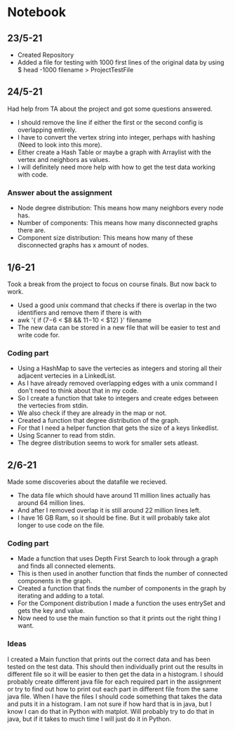 # Notebook

## 23/5-21
- Created Repository
- Added a file for testing with 1000 first lines of the original data by using
$ head -1000 filename > ProjectTestFile

## 24/5-21
Had help from TA about the project and got some questions answered.
- I should remove the line if either the first or the second config is overlapping entirely.
- I have to convert the vertex string into integer, perhaps with hashing (Need to look into this more). 
- Either create a Hash Table or maybe a graph with Arraylist with the vertex and neighbors as values.
- I will definitely need more help with how to get the test data working with code.

### Answer about the assignment
- Node degree distribution: This means how many neighbors every node has.
- Number of components: This means how many disconnected graphs there are.
- Component size distribution: This means how many of these disconnected graphs has x amount of nodes.

## 1/6-21
Took a break from the project to focus on course finals. But now back to work.
- Used a good unix command that checks if there is overlap in the two identifiers and remove them if there is with
- awk '{ if ($7-$6 < $8 && $11-$10 < $12) }' filename
- The new data can be stored in a new file that will be easier to test and write code for.

### Coding part
- Using a HashMap to save the vertecies as integers and storing all their adjacent vertecies in a LinkedList.
- As I have already removed overlapping edges with a unix command I don't need to think about that in my code.
- So I create a function that take to integers and create edges between the vertecies from stdin.
- We also check if they are already in the map or not.
- Created a function that degree distribution of the graph.
- For that I need a helper function that gets the size of a keys linkedlist.
- Using Scanner to read from stdin.
- The degree distribution seems to work for smaller sets atleast.

## 2/6-21
Made some discoveries about the datafile we recieved.
- The data file which should have around 11 million lines actually has around 64 million lines.
- And after I removed overlap it is still around 22 million lines left.
- I have 16 GB Ram, so it should be fine. But it will probably take alot longer to use code on the file.

### Coding part
- Made a function that uses Depth First Search to look through a graph and finds all connected elements.
- This is then used in another function that finds the number of connected components in the graph.
- Created a function that finds the number of components in the graph by iterating and adding to a total.
- For the Component distribution I made a function the uses entrySet and gets the key and value.
- Now need to use the main function so that it prints out the right thing I want.

### Ideas
I created a Main function that prints out the correct data and has been tested on the test data.
This should then individually print out the results in different file so it will be easier to then get the data
in a histogram. I should probably create different java file for each required part in the assignment or try to 
find out how to print out each part in different file from the same java file.
When I have the files I should code something that takes the data and puts it in a histogram. I am not sure
if how hard that is in java, but I know I can do that in Python with matplot. Will probably try to do that in
java, but if it takes to much time I will just do it in Python.
